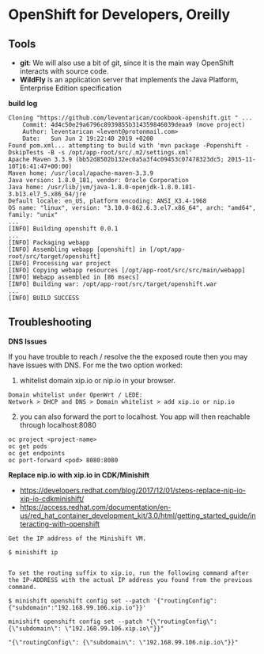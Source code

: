 # OpenShift for Developers, Oreilly

## Tools
* __git__: We will also use a bit of git, since it is the main way OpenShift interacts with source code. 
* __WildFly__ is an application server that implements the Java Platform, Enterprise Edition specification

__build log__
```
Cloning "https://github.com/leventarican/cookbook-openshift.git " ...
	Commit:	4d4c50e29a6796c8939855b314359846039deaa9 (move project)
	Author:	leventarican <levent@protonmail.com>
	Date:	Sun Jun 2 19:22:40 2019 +0200
Found pom.xml... attempting to build with 'mvn package -Popenshift -DskipTests -B -s /opt/app-root/src/.m2/settings.xml'
Apache Maven 3.3.9 (bb52d8502b132ec0a5a3f4c09453c07478323dc5; 2015-11-10T16:41:47+00:00)
Maven home: /usr/local/apache-maven-3.3.9
Java version: 1.8.0_181, vendor: Oracle Corporation
Java home: /usr/lib/jvm/java-1.8.0-openjdk-1.8.0.181-3.b13.el7_5.x86_64/jre
Default locale: en_US, platform encoding: ANSI_X3.4-1968
OS name: "linux", version: "3.10.0-862.6.3.el7.x86_64", arch: "amd64", family: "unix"
...
[INFO] Building openshift 0.0.1
...
[INFO] Packaging webapp
[INFO] Assembling webapp [openshift] in [/opt/app-root/src/target/openshift]
[INFO] Processing war project
[INFO] Copying webapp resources [/opt/app-root/src/src/main/webapp]
[INFO] Webapp assembled in [86 msecs]
[INFO] Building war: /opt/app-root/src/target/openshift.war
...
[INFO] BUILD SUCCESS
```

## Troubleshooting
__DNS Issues__

If you have trouble to reach / resolve the the exposed route then you may have issues with DNS. For me the two option worked:
1. whitelist domain xip.io or nip.io in your browser.
```
Domain whitelist under OpenWrt / LEDE:
Network > DHCP and DNS > Domain whitelist > add xip.io or nip.io
```
2. you can also forward the port to localhost. You app will then reachable through localhost:8080
```
oc project <project-name>
oc get pods
oc get endpoints
oc port-forward <pod> 8080:8080
```

__Replace nip.io with xip.io in CDK/Minishift__
* https://developers.redhat.com/blog/2017/12/01/steps-replace-nip-io-xip-io-cdkminishift/
* https://access.redhat.com/documentation/en-us/red_hat_container_development_kit/3.0/html/getting_started_guide/interacting-with-openshift
```
Get the IP address of the Minishift VM.

$ minishift ip


To set the routing suffix to xip.io, run the following command after the IP-ADDRESS with the actual IP address you found from the previous command.

$ minishift openshift config set --patch '{"routingConfig":{"subdomain":"192.168.99.106.xip.io"}}'

minishift openshift config set --patch "{\"routingConfig\": {\"subdomain\": \"192.168.99.106.xip.io\"}}"

"{\"routingConfig\": {\"subdomain\": \"192.168.99.106.nip.io\"}}"
```
